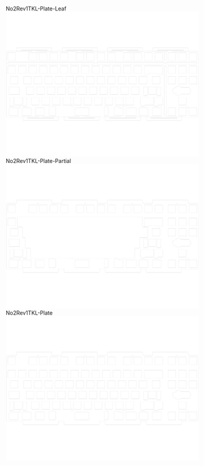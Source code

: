 <br/>No2Rev1TKL-Plate-Leaf<br/>![image](./No2Rev1TKL-Plate-Leaf.png)<br/>No2Rev1TKL-Plate-Partial<br/>![image](./No2Rev1TKL-Plate-Partial.png)<br/>No2Rev1TKL-Plate<br/>![image](./No2Rev1TKL-Plate.png)